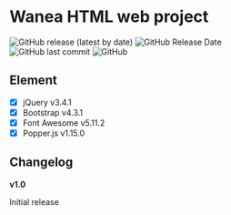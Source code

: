 # Wanea HTML web project
![GitHub release (latest by date)](https://img.shields.io/github/v/release/GitKawanua/wanea?style=for-the-badge) 
![GitHub Release Date](https://img.shields.io/github/release-date/GitKawanua/wanea?style=for-the-badge) 
![GitHub last commit](https://img.shields.io/github/last-commit/GitKawanua/wanea?style=for-the-badge) 
![GitHub](https://img.shields.io/github/license/GitKawanua/wanea?style=for-the-badge)

## Element
- [x] jQuery v3.4.1
- [x] Bootstrap v4.3.1
- [x] Font Awesome v5.11.2
- [x] Popper.js v1.15.0

## Changelog
**v1.0**

Initial release